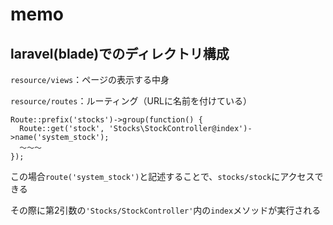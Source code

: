 # memo

## laravel(blade)でのディレクトリ構成

`resource/views`：ページの表示する中身

`resource/routes`：ルーティング（URLに名前を付けている）

```
Route::prefix('stocks')->group(function() {
  Route::get('stock', 'Stocks\StockController@index')->name('system_stock');
  〜〜〜
});
```

この場合`route('system_stock')`と記述することで、`stocks/stock`にアクセスできる

その際に第2引数の`'Stocks/StockController'`内の`index`メソッドが実行される

